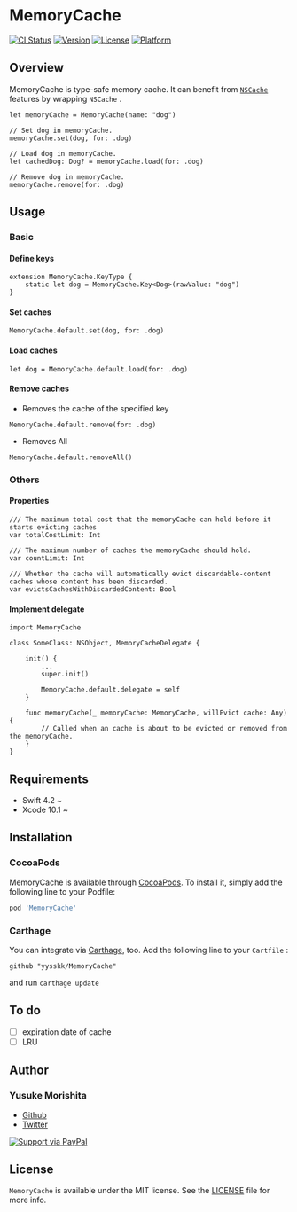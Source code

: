 # MemoryCache

[![CI Status](https://img.shields.io/travis/yysskk/MemoryCache.svg?style=for-the-badge)](https://travis-ci.org/yysskk/MemoryCache)
[![Version](https://img.shields.io/cocoapods/v/MemoryCache.svg?style=for-the-badge)](https://cocoapods.org/pods/MemoryCache)
[![License](https://img.shields.io/cocoapods/l/MemoryCache.svg?style=for-the-badge)](https://cocoapods.org/pods/MemoryCache)
[![Platform](https://img.shields.io/cocoapods/p/MemoryCache.svg?style=for-the-badge)](https://cocoapods.org/pods/MemoryCache)

## Overview
MemoryCache is type-safe memory cache. It can benefit from [`NSCache`](https://developer.apple.com/documentation/foundation/nscache) features by wrapping `NSCache` .

```
let memoryCache = MemoryCache(name: "dog")

// Set dog in memoryCache.
memoryCache.set(dog, for: .dog)

// Load dog in memoryCache.
let cachedDog: Dog? = memoryCache.load(for: .dog)

// Remove dog in memoryCache.
memoryCache.remove(for: .dog)
```

## Usage
### Basic
####  Define keys

```
extension MemoryCache.KeyType {
    static let dog = MemoryCache.Key<Dog>(rawValue: "dog")
}
```

#### Set caches
```
MemoryCache.default.set(dog, for: .dog)
```

#### Load caches
```
let dog = MemoryCache.default.load(for: .dog)
```

#### Remove caches
- Removes the cache of the specified key
```
MemoryCache.default.remove(for: .dog)
```

- Removes All 
```
MemoryCache.default.removeAll()
```

### Others
#### Properties
```
/// The maximum total cost that the memoryCache can hold before it starts evicting caches
var totalCostLimit: Int

/// The maximum number of caches the memoryCache should hold.
var countLimit: Int

/// Whether the cache will automatically evict discardable-content caches whose content has been discarded.
var evictsCachesWithDiscardedContent: Bool
```

#### Implement delegate

```
import MemoryCache

class SomeClass: NSObject, MemoryCacheDelegate {

    init() {
        ...
        super.init()

        MemoryCache.default.delegate = self
    }
    
    func memoryCache(_ memoryCache: MemoryCache, willEvict cache: Any) {
        // Called when an cache is about to be evicted or removed from the memoryCache.
    }
}
```

## Requirements
- Swift 4.2  ~
- Xcode 10.1 ~

## Installation
### CocoaPods

MemoryCache is available through [CocoaPods](https://cocoapods.org). To install
it, simply add the following line to your Podfile:

```ruby
pod 'MemoryCache'
```

### Carthage

You can integrate via [Carthage](https://github.com/carthage/carthage), too.
Add the following line to your `Cartfile` :

```
github "yysskk/MemoryCache"
```

and run `carthage update`

## To do
- [ ] expiration date of cache
- [ ] LRU

## Author
### Yusuke Morishita
- [Github](https://github.com/yysskk)
- [Twitter](https://twitter.com/_yysskk)

[![Support via PayPal](https://cdn.rawgit.com/twolfson/paypal-github-button/1.0.0/dist/button.svg)](https://www.paypal.me/yysskk/980jpy)


## License

`MemoryCache` is available under the MIT license. See the [LICENSE](./LICENSE) file for more info.
